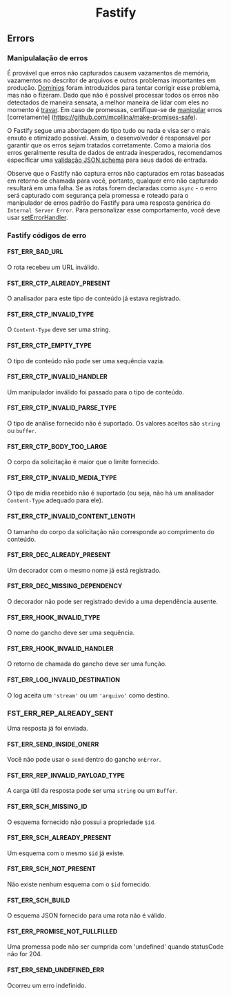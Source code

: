 <h1 align="center">Fastify</h1>

<a id="errors"></a>
## Errors

<a name="error-handling"></a>
### Manipulalação de erros

É provável que erros não capturados causem vazamentos de memória, vazamentos no descritor de arquivos e outros problemas importantes em produção. [Domínios](https://nodejs.org/en/docs/guides/domain-postmortem/) foram introduzidos para tentar corrigir esse problema, mas não o fizeram. Dado que não é possível processar todos os erros não detectados de maneira sensata, a melhor maneira de lidar com eles no momento é [travar](https://nodejs.org/api/process.html#process_warning_using_uncaughtexception_correctly). Em caso de promessas, certifique-se de [manipular](https://nodejs.org/dist/latest-v8.x/docs/api/deprecations.html#deprecations_dep0018_unhandled_promise_rejections) erros [corretamente] (https://github.com/mcollina/make-promises-safe).

O Fastify segue uma abordagem do tipo tudo ou nada e visa ser o mais enxuto e otimizado possível. Assim, o desenvolvedor é responsável por garantir que os erros sejam tratados corretamente. Como a maioria dos erros geralmente resulta de dados de entrada inesperados, recomendamos especificar uma [validação JSON.schema](https://github.com/fastify/fastify/blob/main/docs/Validation-and-Serialization.md) para seus dados de entrada.

Observe que o Fastify não captura erros não capturados em rotas baseadas em retorno de chamada para você, portanto, qualquer erro não capturado resultará em uma falha.
Se as rotas forem declaradas como `async` - o erro será capturado com segurança pela promessa e roteado para o manipulador de erros padrão do Fastify para uma resposta genérica do `Internal Server Error`. Para personalizar esse comportamento, você deve usar [setErrorHandler](https://github.com/fastify/fastify/blob/main/docs/Server.md#seterrorhandler).

<a name="fastify-error-codes"></a>
### Fastify códigos de erro

<a name="FST_ERR_BAD_URL"></a>
#### FST_ERR_BAD_URL

O rota recebeu um URL inválido.

<a name="FST_ERR_CTP_ALREADY_PRESENT"></a>
#### FST_ERR_CTP_ALREADY_PRESENT

O analisador para este tipo de conteúdo já estava registrado.

<a name="FST_ERR_CTP_INVALID_TYPE"></a>
#### FST_ERR_CTP_INVALID_TYPE

O `Content-Type` deve ser uma string.

<a name="FST_ERR_CTP_EMPTY_TYPE"></a>
#### FST_ERR_CTP_EMPTY_TYPE

O tipo de conteúdo não pode ser uma sequência vazia.

<a name="FST_ERR_CTP_INVALID_HANDLER"></a>
#### FST_ERR_CTP_INVALID_HANDLER

Um manipulador inválido foi passado para o tipo de conteúdo.

<a name="FST_ERR_CTP_INVALID_PARSE_TYPE"></a>
#### FST_ERR_CTP_INVALID_PARSE_TYPE

O tipo de análise fornecido não é suportado. Os valores aceitos são `string` ou `buffer`.

<a name="FST_ERR_CTP_BODY_TOO_LARGE"></a>
#### FST_ERR_CTP_BODY_TOO_LARGE

O corpo da solicitação é maior que o limite fornecido.

<a name="FST_ERR_CTP_INVALID_MEDIA_TYPE"></a>
#### FST_ERR_CTP_INVALID_MEDIA_TYPE

O tipo de mídia recebido não é suportado (ou seja, não há um analisador `Content-Type` adequado para ele).

<a name="FST_ERR_CTP_INVALID_CONTENT_LENGTH"></a>
#### FST_ERR_CTP_INVALID_CONTENT_LENGTH

O tamanho do corpo da solicitação não corresponde ao comprimento do conteúdo.

<a name="FST_ERR_DEC_ALREADY_PRESENT"></a>
#### FST_ERR_DEC_ALREADY_PRESENT

Um decorador com o mesmo nome já está registrado.

<a name="FST_ERR_DEC_MISSING_DEPENDENCY"></a>
#### FST_ERR_DEC_MISSING_DEPENDENCY

O decorador não pode ser registrado devido a uma dependência ausente.

<a name="FST_ERR_HOOK_INVALID_TYPE"></a>
#### FST_ERR_HOOK_INVALID_TYPE

O nome do gancho deve ser uma sequência.

<a name="FST_ERR_HOOK_INVALID_HANDLER"></a>
#### FST_ERR_HOOK_INVALID_HANDLER

O retorno de chamada do gancho deve ser uma função.

<a name="FST_ERR_LOG_INVALID_DESTINATION"></a>
#### FST_ERR_LOG_INVALID_DESTINATION

O log aceita um `'stream'` ou um `'arquivo'` como destino.

<a id="FST_ERR_REP_ALREADY_SENT"></a>
### FST_ERR_REP_ALREADY_SENT

Uma resposta já foi enviada.

<a id="FST_ERR_SEND_INSIDE_ONERR"></a>
#### FST_ERR_SEND_INSIDE_ONERR

Você não pode usar o `send` dentro do gancho `onError`.

<a name="FST_ERR_REP_INVALID_PAYLOAD_TYPE"></a>
#### FST_ERR_REP_INVALID_PAYLOAD_TYPE

A carga útil da resposta pode ser uma `string` ou um `Buffer`.

<a name="FST_ERR_SCH_MISSING_ID"></a>
#### FST_ERR_SCH_MISSING_ID

O esquema fornecido não possui a propriedade `$id`.

<a name="FST_ERR_SCH_ALREADY_PRESENT"></a>
#### FST_ERR_SCH_ALREADY_PRESENT

Um esquema com o mesmo `$id` já existe.

<a name="FST_ERR_SCH_NOT_PRESENT"></a>
#### FST_ERR_SCH_NOT_PRESENT

Não existe nenhum esquema com o `$id` fornecido.

<a name="FST_ERR_SCH_BUILD"></a>
#### FST_ERR_SCH_BUILD

O esquema JSON fornecido para uma rota não é válido.

<a name="FST_ERR_PROMISE_NOT_FULLFILLED"></a>
#### FST_ERR_PROMISE_NOT_FULLFILLED

Uma promessa pode não ser cumprida com 'undefined' quando statusCode não for 204.

<a name="FST_ERR_SEND_UNDEFINED_ERR"></a>
#### FST_ERR_SEND_UNDEFINED_ERR

Ocorreu um erro indefinido.

